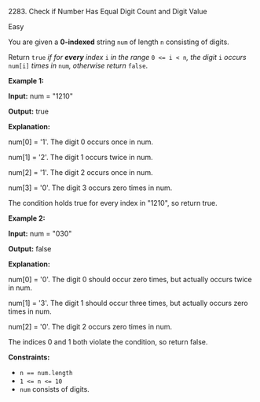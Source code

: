 2283\. Check if Number Has Equal Digit Count and Digit Value

Easy

You are given a **0-indexed** string `num` of length `n` consisting of digits.

Return `true` _if for **every** index_ `i` _in the range_ `0 <= i < n`_, the digit_ `i` _occurs_ `num[i]` _times in_ `num`_, otherwise return_ `false`.

**Example 1:**

**Input:** num = "1210"

**Output:** true

**Explanation:** 

num[0] = '1'. The digit 0 occurs once in num. 

num[1] = '2'. The digit 1 occurs twice in num. 

num[2] = '1'. The digit 2 occurs once in num. 

num[3] = '0'. The digit 3 occurs zero times in num. 

The condition holds true for every index in "1210", so return true.

**Example 2:**

**Input:** num = "030"

**Output:** false

**Explanation:** 

num[0] = '0'. The digit 0 should occur zero times, but actually occurs twice in num. 

num[1] = '3'. The digit 1 should occur three times, but actually occurs zero times in num.

num[2] = '0'. The digit 2 occurs zero times in num. 

The indices 0 and 1 both violate the condition, so return false.

**Constraints:**

* `n == num.length`
* `1 <= n <= 10`
* `num` consists of digits.
